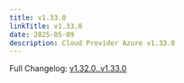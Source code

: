 ```yaml
---
title: v1.33.0
linkTitle: v1.33.0
date: 2025-05-09
description: Cloud Provider Azure v1.33.0
---
```

Full Changelog: [v1.32.0..v1.33.0](https://github.com/kubernetes-sigs/cloud-provider-azure/compare/v1.32.0...v1.33.0)
